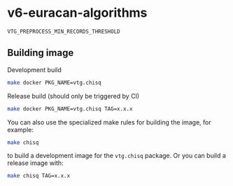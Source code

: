 # v6-euracan-algorithms

`VTG_PREPROCESS_MIN_RECORDS_THRESHOLD`

## Building image

Development build
```bash
make docker PKG_NAME=vtg.chisq
```

Release build (should only be triggered by CI)
```bash
make docker PKG_NAME=vtg.chisq TAG=x.x.x
```

You can also use the specialized make rules for building the image, for example:
```bash
make chisq
```
to build a development image for the `vtg.chisq` package. Or you can build a release image with:
```bash
make chisq TAG=x.x.x
```

